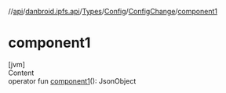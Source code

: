 //[api](../../../../index.md)/[danbroid.ipfs.api](../../../index.md)/[Types](../../index.md)/[Config](../index.md)/[ConfigChange](index.md)/[component1](component1.md)



# component1  
[jvm]  
Content  
operator fun [component1](component1.md)(): JsonObject  



